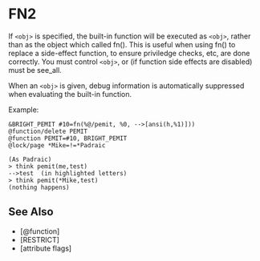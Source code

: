 # FN2
  If `<obj>` is specified, the built-in function will be executed as `<obj>`, rather than as the object which called fn(). This is useful when using fn() to replace a side-effect function, to ensure priviledge checks, etc, are done correctly. You must control `<obj>`, or (if function side effects are disabled) must be see_all.

  When an `<obj>` is given, debug information is automatically suppressed when evaluating the built-in function.

  Example:
```
&BRIGHT_PEMIT #10=fn(%@/pemit, %0, -->[ansi(h,%1)]))
@function/delete PEMIT
@function PEMIT=#10, BRIGHT_PEMIT
@lock/page *Mike=!=*Padraic
```

    (As Padraic)
    > think pemit(me,test)
    -->test  (in highlighted letters)
    > think pemit(*Mike,test)
    (nothing happens)


## See Also
- [@function]
- [RESTRICT]
- [attribute flags]


